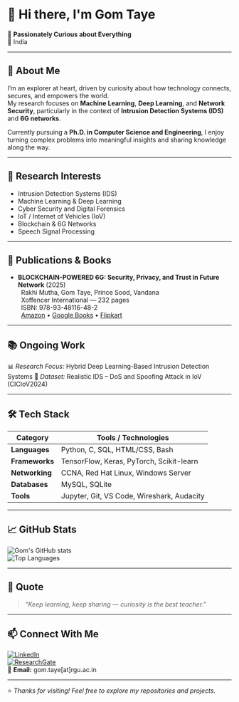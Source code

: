 # 👋 Hi there, I'm Gom Taye  

🌱 **Passionately Curious about Everything**  
📍 India  

---

## 🧠 About Me  

I’m an explorer at heart, driven by curiosity about how technology connects, secures, and empowers the world.  
My research focuses on **Machine Learning**, **Deep Learning**, and **Network Security**, particularly in the context of **Intrusion Detection Systems (IDS)** and **6G networks**.  

Currently pursuing a **Ph.D. in Computer Science and Engineering**, I enjoy turning complex problems into meaningful insights and sharing knowledge along the way.  

---

## 🔬 Research Interests  

- Intrusion Detection Systems (IDS)  
- Machine Learning & Deep Learning  
- Cyber Security and Digital Forensics  
- IoT / Internet of Vehicles (IoV)  
- Blockchain & 6G Networks  
- Speech Signal Processing  

---

## 📘 Publications & Books

- **BLOCKCHAIN-POWERED 6G: Security, Privacy, and Trust in Future Network** (2025)  
 Rakhi Mutha, Gom Taye, Prince Sood, Vandana  
 Xoffencer International — 232 pages  
 ISBN: 978-93-48116-48-2  
 [Amazon](https://www.amazon.in/BLOCKCHAIN-POWERED-6G-SECURITY-PRIVACY-NETWORK/dp/B0DWKD9T48) • [Google Books](https://books.google.co.in/books/about/BLOCKCHAIN_POWERED_6G_SECURITY_PRIVACY_A.html?id=FS5EEQAAQBAJ&redir_esc=y) • [Flipkart](https://www.flipkart.com/blockchain-powered-6g-security-privacy-trust-future-network/p/itm022f4cd399f7e)
---
## 📚 Ongoing Work  

📊 *Research Focus:* Hybrid Deep Learning-Based Intrusion Detection Systems 
🧩 *Dataset:* Realistic IDS – DoS and Spoofing Attack in IoV (CICIoV2024)  

---

## 🛠️ Tech Stack  

| Category | Tools / Technologies |
|-----------|---------------------|
| **Languages** | Python, C, SQL, HTML/CSS, Bash |
| **Frameworks** | TensorFlow, Keras, PyTorch, Scikit-learn |
| **Networking** | CCNA, Red Hat Linux, Windows Server |
| **Databases** | MySQL, SQLite |
| **Tools** | Jupyter, Git, VS Code, Wireshark, Audacity |

---

## 📈 GitHub Stats  

![Gom's GitHub stats](https://github-readme-stats.vercel.app/api?username=GomTaye&show_icons=true&theme=tokyonight)  
![Top Languages](https://github-readme-stats.vercel.app/api/top-langs/?username=GomTaye&layout=compact&theme=tokyonight)  

---

## 💬 Quote  

> *“Keep learning, keep sharing — curiosity is the best teacher.”*  

---

## 📫 Connect With Me  

[![LinkedIn](https://img.shields.io/badge/LinkedIn-Gom%20Taye-blue)](https://www.linkedin.com/in/gomtaye/)  
[![ResearchGate](https://img.shields.io/badge/ResearchGate-Gom%20Taye-brightgreen)](https://www.researchgate.net/profile/Gom-Taye)  
📧 **Email:** gom.taye[at]rgu.ac.in  

---

⭐️ *Thanks for visiting! Feel free to explore my repositories and projects.*  
